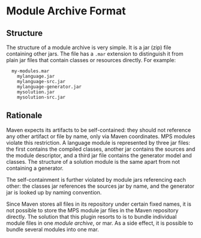 # Module Archive Format

## Structure

The structure of a module archive is very simple. It is a jar (zip) file containing other jars. The file has a `.mar`
extension to distinguish it from plain jar files that contain classes or resources directly. For example:

```
  my-modules.mar
    mylanguage.jar
    mylanguage-src.jar
    mylanguage-generator.jar
    mysolution.jar
    mysolution-src.jar
```

## Rationale

Maven expects its artifacts to be self-contained: they should not reference any other artifact or file by name, only via
Maven coordinates. MPS modules violate this restriction. A language module is represented by three jar files: the first
contains the compiled classes, another jar contains the sources and the module descriptor, and a third jar file contains
the generator model and classes. The structure of a solution module is the same apart from not containing a generator.

The self-containment is further violated by module jars referencing each other: the classes jar references the sources
jar by name, and the generator jar is looked up by naming convention.

Since Maven stores all files in its repository under certain fixed names, it is not possible to store the MPS module jar
files in the Maven repository directly. The solution that this plugin resorts to is to bundle individual module files in
one _module archive_, or mar. As a side effect, it is possible to bundle several modules into one mar.
